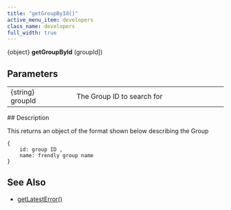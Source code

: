 ```yaml
---
title: "getGroupById()"
active_menu_item: developers
class_name: developers
full_width: true
---
```



{object} **getGroupById** (groupId])

## Parameters

<table>
<tr>
<td width="183">
{string} groupId

</td>
<td width="15">
</td>
<td width="682">
The Group ID to search for

</td>
</tr>
</table>
## Description

This returns an object of the format shown below describing the Group

    {
        id: group ID , 
        name: frendly group name
    }
   

## See Also

 - [getLatestError()](../../ssj-object/miscellaneous/getlatesterror)

